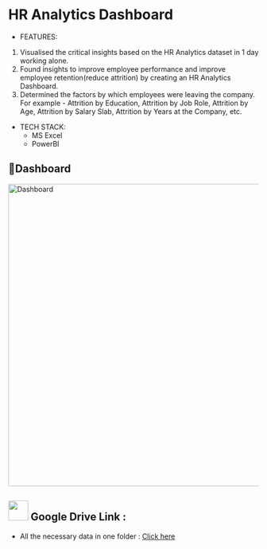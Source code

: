 # HR Analytics Dashboard

* FEATURES:
1. Visualised the critical insights based on the HR Analytics dataset in 1 day working alone.
2. Found insights to improve employee performance and improve employee retention(reduce attrition) by creating an HR Analytics Dashboard.
3. Determined the factors by which employees were leaving the company. For example - Attrition by Education, Attrition by Job Role, Attrition by Age, Attrition by Salary Slab, Attrition by Years at the Company, etc.


* TECH STACK: 
  - MS Excel
  - PowerBI

📃Dashboard
---
<img width="607" alt="Dashboard" src="https://github.com/reema08/PowerBI-Project/assets/109653833/4a8917c6-9df9-45b8-8d74-a2bd25f972a9">

<img width="40" Height="40" src="https://github.com/reema08/PowerBI-Project/assets/109653833/66c6a4c3-d779-40b5-906d-bd0ba3747d60"> Google Drive Link :
---
* All the necessary data in one folder : [Click here](https://drive.google.com/drive/folders/15R3o2FkFOMBuo7-adQfRidfyRuhBL5YG?usp=sharing)




